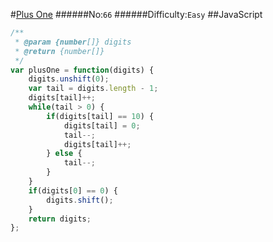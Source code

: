 #[Plus One](https://leetcode.com/problems/plus-one/)
######No:`66`
######Difficulty:`Easy`
##JavaScript

```javascript
/**
 * @param {number[]} digits
 * @return {number[]}
 */
var plusOne = function(digits) {
    digits.unshift(0);
    var tail = digits.length - 1;
    digits[tail]++;
    while(tail > 0) {
        if(digits[tail] == 10) {
            digits[tail] = 0;
            tail--;
            digits[tail]++;
        } else {
            tail--;
        }
    }
    if(digits[0] == 0) {
        digits.shift();
    }
    return digits;
};
```

